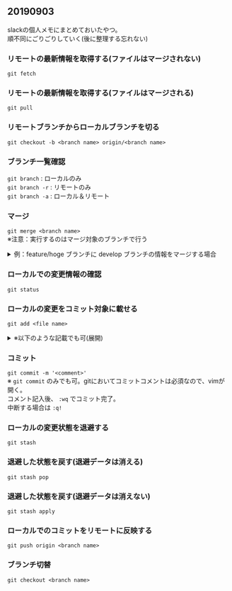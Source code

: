 ## 20190903

slackの個人メモにまとめておいたやつ。  
順不同にごりごりしていく(後に整理する忘れない)

### リモートの最新情報を取得する(ファイルはマージされない)
`git fetch`
### リモートの最新情報を取得する(ファイルはマージされる)
`git pull`
### リモートブランチからローカルブランチを切る
`git checkout -b <branch name> origin/<branch name>`
### ブランチ一覧確認
`git branch` : ローカルのみ  
`git branch -r` : リモートのみ  
`git branch -a` : ローカル＆リモート  
### マージ
`git merge <branch name>`  
※注意：実行するのはマージ対象のブランチで行う  
<details>
<summary>例：feature/hoge ブランチに develop ブランチの情報をマージする場合</summary>

```
$ git checkout feature/hoge # 切替
$ git merge develop # マージ
```

</details>

### ローカルでの変更情報の確認
`git status`
### ローカルの変更をコミット対象に載せる
`git add <file name>`
<details>
<summary>※以下のような記載でも可(展開)</summary>

```
$ git add <directory name>  # 指定ディレクトリが対象
$ git add .  # すべてのディレクトリ配下のファイルが対象
$ git add *.php  # 拡張子「PHP」と名の付くファイルが対象

```
</details>

### コミット
`git commit -m '<comment>'`  
※ `git commit` のみでも可。gitにおいてコミットコメントは必須なので、vimが開く。  
コメント記入後、 `:wq` でコミット完了。  
中断する場合は `:q!`
### ローカルの変更状態を退避する
`git stash`
### 退避した状態を戻す(退避データは消える)
`git stash pop`
### 退避した状態を戻す(退避データは消えない)
`git stash apply`
### ローカルでのコミットをリモートに反映する
`git push origin <branch name>`
### ブランチ切替
`git checkout <branch name>`
